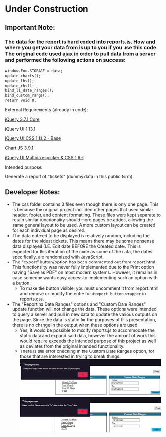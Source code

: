 # Under Construction

## Important Note:
### The data for the report is hard coded into reports.js. How and where you get your data from is up to you if you use this code. The original code used ajax in order to pull data from a server and performed the following actions on success:
```
window.Foo.STORAGE = data;
update_charts();
update_lhs();
update_rhs();
bind_li_date_ranges();
bind_custom_range();
return void 0;
```

External Requirements (already in code):

[jQuery 3.7.1 Core](https://releases.jquery.com/jquery/)

[jQuery UI 1.13.1](https://releases.jquery.com/ui/)

[jQuery UI CSS 1.13.2 - Base](https://cdnjs.com/libraries/jqueryui/1.13.2)

[Chart JS 3.9.1](https://cdnjs.com/libraries/Chart.js/3.9.1)

[jQuery UI Multidatespicker & CSS 1.6.6](https://cdnjs.com/libraries/jquery-ui-multidatespicker)

Intended purpose:

Generate a report of "tickets" (dummy data in this public form).

## Developer Notes:
- The css folder contains 3 files even though there is only one page. This is because the original project included other pages that used similar header, footer, and content formatting. These files were kept separate to retain similar functionality should more pages be added, allowing the same general layout to be used. A more custom layout can be created for each individual page as desired.
- The data entered to be displayed is relatively random, including the dates for the oldest tickets. This means there may be some nonsense data displayed (I.E. Edit date BEFORE the Created date). This is expected for this iteration of the code as some of the data, the dates specifically, are randomized with JavaScript.
- The "export" button/option has been commented out from report.html. This functionality was never fully implemented due to the Print option having "Save as PDF" on most modern systems. However, it remains in case someone wants easy access to implementing such an option with a button.
  - To make the button visible, you must uncomment it from report.html and remove or modify the entry for ```#export_button_wrapper``` in reports.css.
- The "Reporting Date Ranges" options and "Custom Date Ranges" update function will not change the data. These options were intended to query a server and pull in new data to update the various outputs on the page. Since the data is static for the purposes of this presentation, there is no change in the output when these options are used.
  - Yes, it would be possible to modify reports.js to accommodate the static data and expand said data, however the amount of work this would require exceeds the intended purpose of this project as well as deviates from the original intended functionality.
  - There is still error checking in the Custom Date Ranges option, for those that are interested in trying to break things.
![Date Range To Large](https://github.com/btakahashi-90/webpages/blob/main/ticket_report/reademeImages/dateRangeTooLarge.png)
![From Date After To Date](https://github.com/btakahashi-90/webpages/blob/main/ticket_report/reademeImages/fromAfterTo.png)
